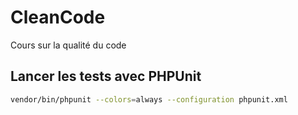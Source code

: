 # CleanCode

Cours sur la qualité du code


## Lancer les tests avec PHPUnit

```sh
vendor/bin/phpunit --colors=always --configuration phpunit.xml
```